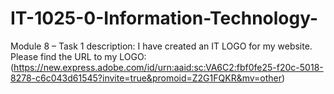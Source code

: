 # IT-1025-0-Information-Technology-
Module 8 – Task 1
description: I have created an IT LOGO for my website. Please find the URL to my LOGO: (https://new.express.adobe.com/id/urn:aaid:sc:VA6C2:fbf0fe25-f20c-5018-8278-c6c043d61545?invite=true&promoid=Z2G1FQKR&mv=other)
